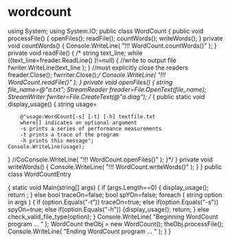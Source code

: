 wordcount
=========
using System;
using System.IO;
public class WordCount
{
public void processFile()
{
openFiles();
readFile();
countWords();
writeWords();
}
private void countWords()
{
Console.WriteLine( "!!! WordCount.countWords()" );
}
private void readFile()
{
/*  string text_line;
	while ((text_line=freader.ReadLine() )!=null)
	{
		//write to output file
		fwriter.WriteLine(text_line );
	}
	//must explicitly close the readers
	freader.Close();
	fwrriter.Close();*/
Console.WriteLine( "!!! WordCount.readFile()" );
}
private void openFiles()
{
  string file_name=@"a.txt";
 StreamReader freader=File.OpenText(file_name);
 StreamWriter fwriter=File.CreateText(@"a.diag");
/* {
	 public static void display_usage()
	{
	string usage=

		@"usage:WordCount[-s] [-t] [-h] textfile.txt
		where[] indicates an optional argument
		-s prints a series of performance measurements
		-t prints a trace of the program
		-h prints this message";
	Console.WriteLine(usage);
}
//CoConsole.WriteLine( "!!! WordCount.openFiles()" );
}*/
}
private void writeWords()
{
Console.WriteLine( "!!! WordCount.writeWords()" );
}
}
 public class WordCountEntry

{
   static void Main(string[] args)
  { 
    if (args.Length==0)
   {
    display_usage();
    return ; 
    }
    else
bool traceOn=false;
bool spYOn=false;
foreach ( string option in args )
{
  if (option.Equals("-t"))
      traceOn=true;
else
if(option.Equals("-s"))
spyOn=true;
else
if(option.Equals("-h"))
{display_usage();
	return;
}
else
check_valid_file_type(option);
}
Console.WriteLine( "Beginning WordCount program ... " );
WordCount theObj = new WordCount();
theObj.processFile();
Console.WriteLine( "Ending WordCount program ... " );
}
}
